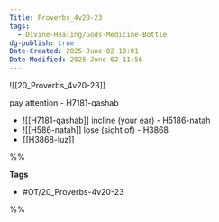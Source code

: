 ```yaml
---
Title: Proverbs_4v20-23
tags:
  - Divine-Healing/Gods-Medicine-Bottle
dg-publish: true
Date-Created: 2025-June-02 10:01
Date-Modified: 2025-June-02 11:56
---
```


![[20_Proverbs_4v20-23]]

pay attention - H7181-qashab

- ![[H7181-qashab]]
incline (your ear) - H5186-natah
- ![[H586-natah]]
lose (sight of) - H3868
- [[H3868-luz]]

%%

**Tags**

- #OT/20_Proverbs-4v20-23

%%
